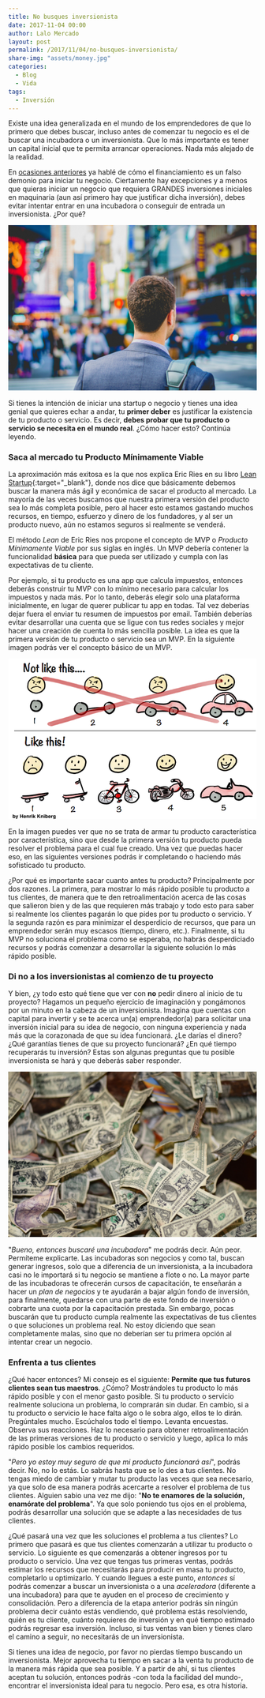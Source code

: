 ```yaml
---
title: No busques inversionista 
date: 2017-11-04 00:00
author: Lalo Mercado
layout: post
permalink: /2017/11/04/no-busques-inversionista/
share-img: "assets/money.jpg"
categories:
  - Blog
  - Vida
tags:
  - Inversión
---
```

Existe una idea generalizada en el mundo de los emprendedores de que lo primero que debes buscar, incluso antes de comenzar tu negocio es el de buscar una incubadora o un inversionista. Que lo más importante es tener un capital inicial que te permita arrancar operaciones. Nada más alejado de la realidad.

En [ocasiones anteriores](/2015/06/04/5-falsos-demonios-que-impiden-emprender/) ya hablé de cómo el financiamiento es un falso demonio para iniciar tu negocio. Ciertamente hay excepciones y a menos que quieras iniciar un negocio que requiera GRANDES inversiones iniciales en maquinaria (aun así primero hay que justificar dicha inversión), debes evitar intentar entrar en una incubadora o conseguir de entrada un inversionista. ¿Por qué?

![Emprendedor](/assets/emprendedor1.jpg)

Si tienes la intención de iniciar una startup o negocio y tienes una idea genial que quieres echar a andar, tu __primer deber__ es justificar la existencia de tu producto o servicio. Es decir, __debes probar que tu producto o servicio se necesita en el mundo real__. ¿Cómo hacer esto? Continúa leyendo.

### Saca al mercado tu Producto Mínimamente Viable
La aproximación más exitosa es la que nos explica Eric Ries en su libro [Lean Startup](http://amzn.to/2zkkcG4){:target="_blank"}, donde nos dice que básicamente debemos buscar la manera más ágil y económica de sacar el producto al mercado. La mayoría de las veces buscamos que nuestra primera versión del producto sea lo más completa posible, pero al hacer esto estamos gastando muchos recursos, en tiempo, esfuerzo y dinero de los fundadores, y al ser un producto nuevo, aún no estamos seguros si realmente se venderá.

El método _Lean_ de Eric Ries nos propone el concepto de MVP o _Producto Mínimamente Viable_ por sus siglas en inglés. Un MVP debería contener la funcionalidad __básica__ para que pueda ser utilizado y cumpla con las expectativas de tu cliente.

Por ejemplo, si tu producto es una app que calcula impuestos, entonces deberás construir tu MVP con lo mínimo necesario para calcular los impuestos y nada más. Por lo tanto, deberás elegir solo una plataforma inicialmente, en lugar de querer publicar tu app en todas. Tal vez deberías dejar fuera el enviar tu resumen de impuestos por email. También deberías evitar desarrollar una cuenta que se ligue con tus redes sociales y mejor hacer una creación de cuenta lo más sencilla posible. La idea es que la primera versión de tu producto o servicio sea un MVP. En la siguiente imagen podrás ver el concepto básico de un MVP.


![MVP](/assets/lean_startup/minimal-viable-product-henrik-kniberg.png)

En la imagen puedes ver que no se trata de armar tu producto característica por característica, sino que desde la primera versión tu producto pueda resolver el problema para el cual fue creado. Una vez que puedas hacer eso, en las siguientes versiones podrás ir completando o haciendo más sofisticado tu producto.

¿Por qué es importante sacar cuanto antes tu producto? Principalmente por dos razones. La primera, para mostrar lo más rápido posible tu producto a tus clientes, de manera que te den retroalimentación acerca de las cosas que salieron bien y de las que requieren más trabajo y todo esto para saber si realmente los clientes pagarán lo que pides por tu producto o servicio. Y la segunda razón es para minimizar el desperdicio de recursos, que para un emprendedor serán muy escasos (tiempo, dinero, etc.). Finalmente, si tu MVP no soluciona el problema como se esperaba, no habrás desperdiciado recursos y podrás comenzar a desarrollar la siguiente solución lo más rápido posible.

### Di no a los inversionistas al comienzo de tu proyecto
Y bien, ¿y todo esto qué tiene que ver con __no__ pedir dinero al inicio de tu proyecto? Hagamos un pequeño ejercicio de imaginación y pongámonos por un minuto en la cabeza de un inversionista. Imagina que cuentas con capital para invertir y se te acerca un(a) emprendedor(a) para solicitar una inversión inicial para su idea de negocio, con ninguna experiencia y nada más que la corazonada de que su idea funcionará. ¿Le darías el dinero? ¿Qué garantías tienes de que su proyecto funcionará? ¿En qué tiempo recuperarás tu inversión? Estas son algunas preguntas que tu posible inversionista se hará y que deberás saber responder.

![Dinero](/assets/money.jpg)

"_Bueno, entonces buscaré una incubadora_" me podrás decir. Aún peor. Permíteme explicarte. Las incubadoras son negocios y como tal, buscan generar ingresos, solo que a diferencia de un inversionista, a la incubadora casi no le importará si tu negocio se mantiene a flote o no. La mayor parte de las incubadoras te ofrecerán cursos de capacitación, te enseñarán a hacer un _plan de negocios_ y te ayudarán a bajar algún fondo de inversión, para finalmente, quedarse con una parte de este fondo de inversión o cobrarte una cuota por la capacitación prestada. Sin embargo, pocas buscarán que tu producto cumpla realmente las expectativas de tus clientes o que soluciones un problema real. No estoy diciendo que sean completamente malas, sino que no deberían ser tu primera opción al intentar crear un negocio.

### Enfrenta a tus clientes
¿Qué hacer entonces? Mi consejo es el siguiente: __Permite que tus futuros clientes sean tus maestros__. ¿Cómo? Mostrándoles tu producto lo más rápido posible y con el menor gasto posible. Si tu producto o servicio realmente soluciona un problema, lo comprarán sin dudar. En cambio, si a tu producto o servicio le hace falta algo o le sobra algo, ellos te lo dirán. Pregúntales mucho. Escúchalos todo el tiempo. Levanta encuestas. Observa sus reacciones. Haz lo necesario para obtener retroalimentación de las primeras versiones de tu producto o servicio y luego, aplica lo más rápido posible los cambios requeridos.

"_Pero yo estoy muy seguro de que mi producto funcionará así_", podrás decir. No, no lo estás. Lo sabrás hasta que se lo des a tus clientes. No tengas miedo de cambiar y mutar tu producto las veces que sea necesario, ya que solo de esa manera podrás acercarte a resolver el problema de tus clientes. Alguien sabio una vez me dijo: "__No te enamores de la solución, enamórate del problema__". Ya que solo poniendo tus ojos en el problema, podrás desarrollar una solución que se adapte a las necesidades de tus clientes.

¿Qué pasará una vez que les soluciones el problema a tus clientes? Lo primero que pasará es que tus clientes comenzarán a utilizar tu producto o servicio. Lo siguiente es que comenzarás a obtener ingresos por tu producto o servicio. Una vez que tengas tus primeras ventas, podrás estimar los recursos que necesitarás para producir en masa tu producto, completarlo u optimizarlo. Y cuando llegues a este punto, _entonces_ sí podrás comenzar a buscar un inversionista o a una _aceleradora_ (diferente a una incubadora) para que te ayuden en el proceso de crecimiento y consolidación. Pero a diferencia de la etapa anterior podrás sin ningún problema decir cuánto estás vendiendo, qué problema estás resolviendo, quién es tu cliente, cuánto requieres de inversión y en qué tiempo estimado podrás regresar esa inversión. Incluso, si tus ventas van bien y tienes claro el camino a seguir, no necesitarás de un inversionista.

Si tienes una idea de negocio, por favor no pierdas tiempo buscando un inversionista. Mejor aprovecha tu tiempo en sacar a la venta tu producto de la manera más rápida que sea posible. Y a partir de ahí, si tus clientes aceptan tu solución, entonces podrás -con toda la facilidad del mundo-, encontrar el inversionista ideal para tu negocio. Pero esa, es otra historia.


